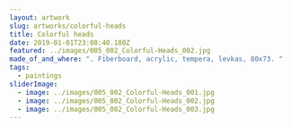 ```yaml
---
layout: artwork
slug: artworks/colorful-heads
title: Colorful heads
date: 2019-01-01T23:08:40.180Z
featured: ../images/005_002_Colorful-Heads_002.jpg
made_of_and_where: ". Fiberboard, acrylic, tempera, levkas, 80x73. "
tags:
  - paintings
sliderImage:
  - image: ../images/005_002_Colorful-Heads_001.jpg
  - image: ../images/005_002_Colorful-Heads_002.jpg
  - image: ../images/005_002_Colorful-Heads_003.jpg
---
```

